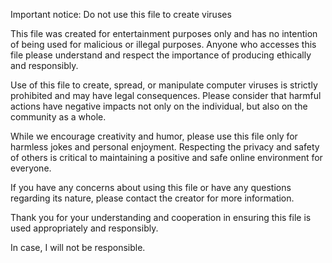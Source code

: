 Important notice: Do not use this file to create viruses

This file was created for entertainment purposes only and has no intention of being used for malicious or illegal purposes. Anyone who accesses this file please understand and respect the importance of producing ethically and responsibly.

Use of this file to create, spread, or manipulate computer viruses is strictly prohibited and may have legal consequences. Please consider that harmful actions have negative impacts not only on the individual, but also on the community as a whole.

While we encourage creativity and humor, please use this file only for harmless jokes and personal enjoyment. Respecting the privacy and safety of others is critical to maintaining a positive and safe online environment for everyone.

If you have any concerns about using this file or have any questions regarding its nature, please contact the creator for more information.

Thank you for your understanding and cooperation in ensuring this file is used appropriately and responsibly.

In case, I will not be responsible.

